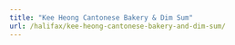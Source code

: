 ```yaml
---
title: "Kee Heong Cantonese Bakery & Dim Sum"
url: /halifax/kee-heong-cantonese-bakery-and-dim-sum/
---
```

